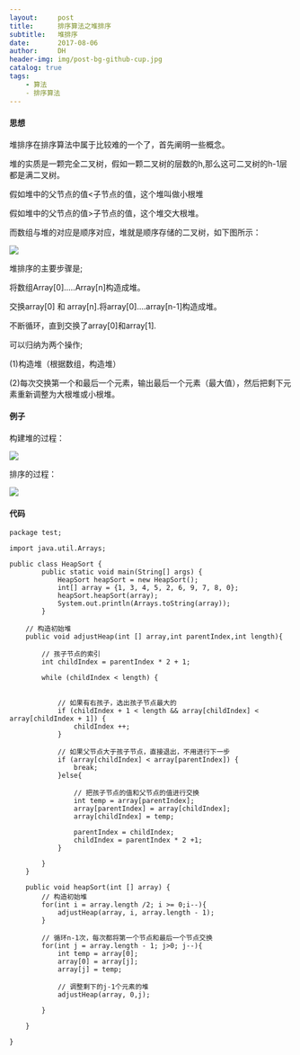```yaml
---
layout:     post
title:      排序算法之堆排序
subtitle:   堆排序
date:       2017-08-06
author:     DH
header-img: img/post-bg-github-cup.jpg
catalog: true
tags:
    - 算法
    - 排序算法
---
```


#### 思想

堆排序在排序算法中属于比较难的一个了，首先阐明一些概念。

堆的实质是一颗完全二叉树，假如一颗二叉树的层数的h,那么这可二叉树的h-1层都是满二叉树。

假如堆中的父节点的值<子节点的值，这个堆叫做小根堆

假如堆中的父节点的值>子节点的值，这个堆交大根堆。

而数组与堆的对应是顺序对应，堆就是顺序存储的二叉树，如下图所示：

![](https://ws3.sinaimg.cn/large/006tNc79gy1fia0u1650bj30r30oatih.jpg)

堆排序的主要步骤是;

将数组Array[0].....Array[n]构造成堆。

交换array[0] 和 array[n].将array[0]....array[n-1]构造成堆。

不断循环，直到交换了array[0]和array[1].


可以归纳为两个操作;

(1)构造堆（根据数组，构造堆）

(2)每次交换第一个和最后一个元素，输出最后一个元素（最大值），然后把剩下元素重新调整为大根堆或小根堆。


#### 例子

构建堆的过程：

![](https://ws1.sinaimg.cn/large/006tNc79gy1fia1c908uej30rt112dz8.jpg)

排序的过程：

![](https://ws1.sinaimg.cn/large/006tNc79gy1fia1dnqm0pj30rt112tqq.jpg)

#### 代码

```
package test;

import java.util.Arrays;

public class HeapSort {
		public static void main(String[] args) {
			HeapSort heapSort = new HeapSort();
			int[] array = {1, 3, 4, 5, 2, 6, 9, 7, 8, 0};
			heapSort.heapSort(array);
			System.out.println(Arrays.toString(array));
		}
  
	// 构造初始堆
	public void adjustHeap(int [] array,int parentIndex,int length){
		
		// 孩子节点的索引
		int childIndex = parentIndex * 2 + 1;
		
		while (childIndex < length) {
			
			
			// 如果有右孩子，选出孩子节点最大的
			if (childIndex + 1 < length && array[childIndex] < array[childIndex + 1]) {
				childIndex ++;
			}
			
			// 如果父节点大于孩子节点，直接退出，不用进行下一步
			if (array[childIndex] < array[parentIndex]) {
				break;
			}else{
				
				// 把孩子节点的值和父节点的值进行交换
				int temp = array[parentIndex];
				array[parentIndex] = array[childIndex];
				array[childIndex] = temp;
				
				parentIndex = childIndex;
				childIndex = parentIndex * 2 +1;
			}
			
		}
	}
	
	public void heapSort(int [] array) {
		// 构造初始堆
		for(int i = array.length /2; i >= 0;i--){
			adjustHeap(array, i, array.length - 1);
		}
		
		// 循环n-1次，每次都将第一个节点和最后一个节点交换
		for(int j = array.length - 1; j>0; j--){
			int temp = array[0];
			array[0] = array[j];
			array[j] = temp;
			
			// 调整剩下的j-1个元素的堆
			adjustHeap(array, 0,j);
			
		}
		
	}
	
}		

```
